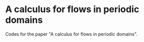 # A calculus for flows in periodic domains

Codes for the paper "A calculus for flows in periodic domains".
